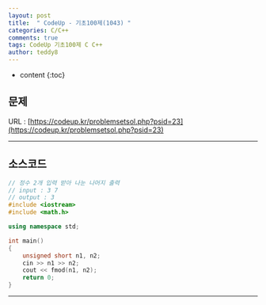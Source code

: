 ```yaml
---
layout: post   
title:  " CodeUp - 기초100제(1043) "
categories: C/C++
comments: true
tags: CodeUp 기초100제 C C++
author: teddy8  
---
```

* content
{:toc}

## 문제
URL : [https://codeup.kr/problemsetsol.php?psid=23](https://codeup.kr/problemsetsol.php?psid=23)

---

## 소스코드
``` cpp
// 정수 2개 입력 받아 나눈 나머지 출력
// input : 3 7
// output : 3
#include <iostream>
#include <math.h>

using namespace std;

int main()
{
	unsigned short n1, n2;
	cin >> n1 >> n2;
	cout << fmod(n1, n2);
	return 0;
}
```

---
